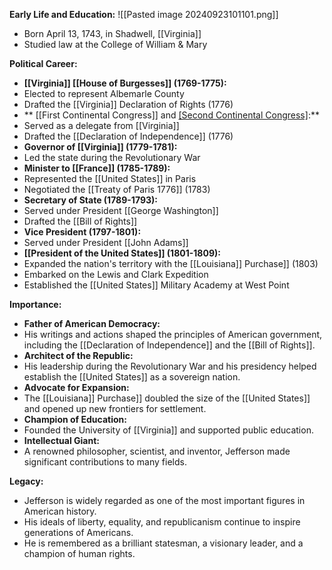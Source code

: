 
**Early Life and Education:**
![[Pasted image 20240923101101.png]]
* Born April 13, 1743, in Shadwell, [[Virginia]]
* Studied law at the College of William & Mary

**Political Career:**

* **[[Virginia]] [[House of Burgesses]] (1769-1775):**
 * Elected to represent Albemarle County
 * Drafted the [[Virginia]] Declaration of Rights (1776)
* ** [[First Continental Congress]] and [[Second Continental Congress]](1775-1776):**
 * Served as a delegate from [[Virginia]]
 * Drafted the [[Declaration of Independence]] (1776)
* **Governor of [[Virginia]] (1779-1781):**
 * Led the state during the Revolutionary War
* **Minister to [[France]] (1785-1789):**
 * Represented the [[United States]] in Paris
 * Negotiated the [[Treaty of Paris 1776]] (1783)
* **Secretary of State (1789-1793):**
 * Served under President [[George Washington]]
 * Drafted the [[Bill of Rights]]
* **Vice President (1797-1801):**
 * Served under President [[John Adams]]
* **[[President of the United States]] (1801-1809):**
 * Expanded the nation's territory with the [[Louisiana]] Purchase]] (1803)
 * Embarked on the Lewis and Clark Expedition
 * Established the [[United States]] Military Academy at West Point

**Importance:**

* **Father of American Democracy:**
 * His writings and actions shaped the principles of American government, including the [[Declaration of Independence]] and the [[Bill of Rights]].
* **Architect of the Republic:**
 * His leadership during the Revolutionary War and his presidency helped establish the [[United States]] as a sovereign nation.
* **Advocate for Expansion:**
 * The [[Louisiana]] Purchase]] doubled the size of the [[United States]] and opened up new frontiers for settlement.
* **Champion of Education:**
 * Founded the University of [[Virginia]] and supported public education.
* **Intellectual Giant:**
 * A renowned philosopher, scientist, and inventor, Jefferson made significant contributions to many fields.

**Legacy:**

* Jefferson is widely regarded as one of the most important figures in American history.
* His ideals of liberty, equality, and republicanism continue to inspire generations of Americans.
* He is remembered as a brilliant statesman, a visionary leader, and a champion of human rights.